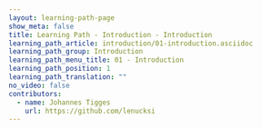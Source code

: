 ```yaml
---
layout: learning-path-page
show_meta: false
title: Learning Path - Introduction - Introduction
learning_path_article: introduction/01-introduction.asciidoc
learning_path_group: Introduction
learning_path_menu_title: 01 - Introduction
learning_path_position: 1
learning_path_translation: ""
no_video: false
contributors:
  - name: Johannes Tigges
    url: https://github.com/lenucksi
---
```

<!--- This file autogenerated from https://github.com/InnerSourceCommons/InnerSourceLearningPath/blob/master/scripts/generate_learning_path_markdown.js -->